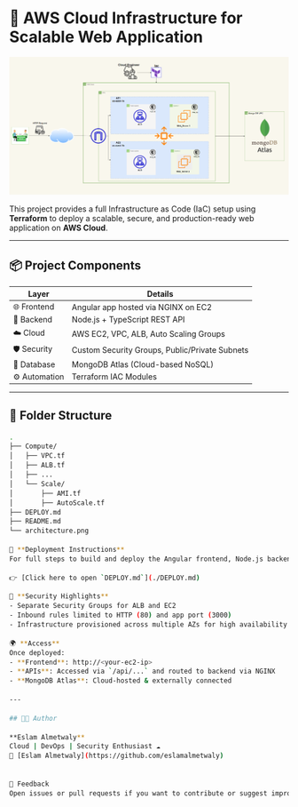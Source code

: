 # 🚀 AWS Cloud Infrastructure for Scalable Web Application

![Infrastructure Diagram](./architecture.png)

This project provides a full Infrastructure as Code (IaC) setup using **Terraform** to deploy a scalable, secure, and production-ready web application on **AWS Cloud**.

---

## 📦 Project Components

| Layer         | Details                                           |
|---------------|---------------------------------------------------|
| 🌐 Frontend    | Angular app hosted via NGINX on EC2              |
| 🧰 Backend     | Node.js + TypeScript REST API                    |
| ☁️ Cloud       | AWS EC2, VPC, ALB, Auto Scaling Groups           |
| 🛡️ Security     | Custom Security Groups, Public/Private Subnets |
| 💾 Database    | MongoDB Atlas (Cloud-based NoSQL)               |
| ⚙️ Automation   | Terraform IAC Modules                           |

---

## 📁 Folder Structure

```bash
.
├── Compute/
│   ├── VPC.tf
│   ├── ALB.tf
│   ├── ...
│   └── Scale/
│       ├── AMI.tf
│       ├── AutoScale.tf
├── DEPLOY.md
├── README.md
└── architecture.png

📘 **Deployment Instructions**  
For full steps to build and deploy the Angular frontend, Node.js backend, configure NGINX, and Terraform setup:  

👉 [Click here to open `DEPLOY.md`](./DEPLOY.md)  

🔐 **Security Highlights**  
- Separate Security Groups for ALB and EC2  
- Inbound rules limited to HTTP (80) and app port (3000)  
- Infrastructure provisioned across multiple AZs for high availability  

🌍 **Access**  
Once deployed:  
- **Frontend**: http://<your-ec2-ip>  
- **APIs**: Accessed via `/api/...` and routed to backend via NGINX  
- **MongoDB Atlas**: Cloud-hosted & externally connected  

---

## 👨‍💻 Author

**Eslam Almetwaly**  
Cloud | DevOps | Security Enthusiast ☁  
🔗 [Eslam Almetwaly](https://github.com/eslamalmetwaly)


📝 Feedback
Open issues or pull requests if you want to contribute or suggest improvements.

